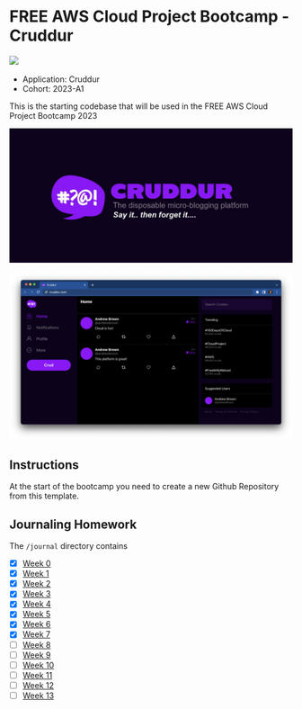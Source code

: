 # FREE AWS Cloud Project Bootcamp - Cruddur

![](https://codebuild.us-east-1.amazonaws.com/badges?uuid=eyJlbmNyeXB0ZWREYXRhIjoiV0xHWHgweStGNVB5S2VFbktBNUo2ZnV3M1VWL1NHeVRuUWdSdTJ4NDFieW5QUXpTOU5FS1cwL2tZQzVHUE1LdFZLT2hWV1ZQSForeXU0eUY4ZWFtTklvPSIsIml2UGFyYW1ldGVyU3BlYyI6IkpocjhlVndVYmxwbzRpd0siLCJtYXRlcmlhbFNldFNlcmlhbCI6MX0%3D&branch=main)

- Application: Cruddur
- Cohort: 2023-A1

This is the starting codebase that will be used in the FREE AWS Cloud Project Bootcamp 2023

![Cruddur Graphic](_docs/assets/cruddur-banner.jpg)

![Cruddur Screenshot](_docs/assets/cruddur-screenshot.png)

## Instructions

At the start of the bootcamp you need to create a new Github Repository from this template.

## Journaling Homework

The `/journal` directory contains

- [x] [Week 0](journal/week0.md)
- [x] [Week 1](journal/week1.md)
- [x] [Week 2](journal/week2.md)
- [x] [Week 3](journal/week3.md)
- [x] [Week 4](journal/week4.md)
- [x] [Week 5](journal/week5.md)
- [x] [Week 6](journal/week6.md)
- [x] [Week 7](journal/week7.md)
- [ ] [Week 8](journal/week8.md)
- [ ] [Week 9](journal/week9.md)
- [ ] [Week 10](journal/week10.md)
- [ ] [Week 11](journal/week11.md)
- [ ] [Week 12](journal/week12.md)
- [ ] [Week 13](journal/week13.md)
